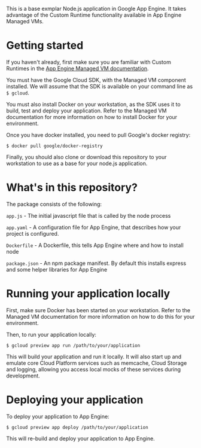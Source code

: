 This is a base exmplar Node.js application in Google App Engine. It takes advantage of the Custom Runtime functionality available in App Engine Managed VMs.

Getting started
===============

If you haven't already, first make sure you are familiar with Custom Runtimes in the [App Engine Managed VM documentation](https://developers.google.com/appengine/docs/managed-vms/).

You must have the Google Cloud SDK, with the Managed VM component installed. We will assume that the SDK is available on your command line as `$ gcloud`.

You must also install Docker on your workstation, as the SDK uses it to build, test and deploy your application. Refer to the Managed VM documentation for more information on how to install Docker for your environment.

Once you have docker installed, you need to pull Google's docker registry:
```
$ docker pull google/docker-registry
```

Finally, you should also clone or download this repository to your workstation to use as a base for your node.js application.

What's in this repository?
==========================

The package consists of the following:

`app.js` - The initial javascript file that is called by the node process

`app.yaml` - A configuration file for App Engine, that describes how your project is configured.

`Dockerfile` - A Dockerfile, this tells App Engine where and how to install node

`package.json` - An npm package manifest. By default this installs express and some helper libraries for App Engine

Running your application locally
================================

First, make sure Docker has been started on your workstation. Refer to the Managed VM documentation for more information on how to do this for your environment.

Then, to run your application locally:

 `$ gcloud preview app run /path/to/your/application`

This will build your application and run it locally. It will also start up and emulate core Cloud Platform services such as memcache, Cloud Storage and logging, allowing you access local mocks of these services during development.

Deploying your application
==========================

To deploy your application to App Engine:

  `$ gcloud preview app deploy /path/to/your/application`

This will re-build and deploy your application to App Engine.
